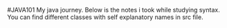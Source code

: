 #JAVA101
My java journey.
Below is the notes i took while studying syntax.
You can find different classes with self explanatory names in src file.
